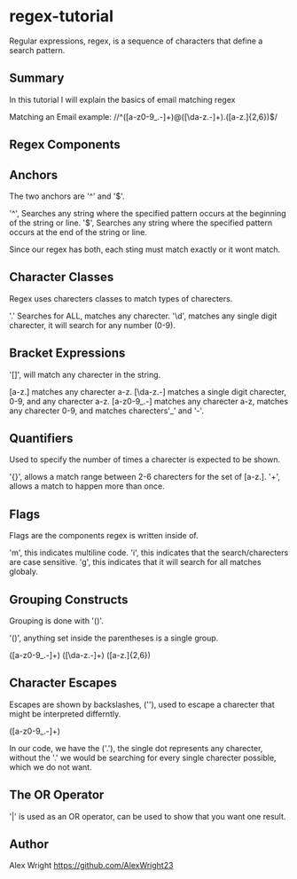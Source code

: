 # regex-tutorial
Regular expressions, regex, is a sequence of characters that define a search pattern.

## Summary
In this tutorial I will explain the basics of email matching regex

Matching an Email example: //^([a-z0-9_\.-]+)@([\da-z\.-]+)\.([a-z\.]{2,6})$/


## Regex Components

## Anchors
The two anchors are '^' and '$'. 

'^', Searches any string where the specified pattern occurs at the beginning of the string or line.
'$', Searches any string where the specified pattern occurs at the end of the string or line.

Since our regex has both, each sting must match exactly or it wont match.

## Character Classes
Regex uses charecters classes to match types of charecters.

'.' Searches for ALL, matches any charecter. 
'\d', matches any single digit charecter, it will search for any number (0-9).

## Bracket Expressions
'[]', will match any charecter in the string. 

[a-z\.] matches any charecter a-z.
[\da-z\.-] matches a single digit charecter, 0-9, and any charecter a-z.
[a-z0-9_\.-] matches any charecter a-z, matches any charecter 0-9, and matches charecters'_' and '-'.

## Quantifiers
Used to specify the number of times a charecter is expected to be shown.

'{}', allows a match range between 2-6 charecters for the set of [a-z\.].
'+', allows a match to happen more than once.

## Flags
Flags are the components regex is written inside of.

'm', this indicates multiline code.
'i', this indicates that the search/charecters are case sensitive.
'g', this indicates that it will search for all matches globaly.

## Grouping Constructs
Grouping is done with '()'.

'()', anything set inside the parentheses is a single group.

 ([a-z0-9_\.-]+) 
 ([\da-z\.-]+)
 ([a-z\.]{2,6})

 ## Character Escapes
 Escapes are shown by backslashes, ('\'), used to escape a charecter that might be interpreted differntly.
 
 ([a-z0-9_\.-]+)

 In our code, we have the ('\.'), the single dot represents any charecter, without the '\.' we would be searching for every single charecter possible, which we do not want.

 ## The OR Operator
 '|' is used as an OR operator, can be used to show that you want one result.

 ## Author 
 Alex Wright
 https://github.com/AlexWright23
